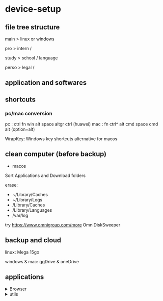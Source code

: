 # device-setup


## file tree structure

main > linux or windows

pro > intern /

study > school / language

perso > legal /

## application and softwares

## shortcuts

### pc/mac conversion
pc : ctrl fn win alt space altgr ctrl (huawei)
mac : fn ctrl^ alt cmd space cmd alt (option=alt)

WrapKey: Windows key shortcuts alternative for macos

## clean computer (before backup)

- macos

Sort Applications and Download folders

erase: 
- ~/Library/Caches
- ~/Library/Logs
- /Library/Caches
- /Library/Languages
- /var/log

try https://www.omnigroup.com/more OmniDiskSweeper

## backup and cloud

linux: Mega 15go

windows & mac: ggDrive & oneDrive

## applications

<details>
<summary>Browser</summary>
  
- [zen browser](https://zen-browser.app)
  - settings
    - about:config
      - browser.urlbar.trimURLs : false
      - zen.theme.content-element-separation : 0-5
  - optimisation [rapidfox](https://github.com/Eratas/rapidfox)
  - mods
    - better unloaded tabs
    - transparent zen ([zen zero](https://www.sameerasw.com/zen)
    - [Sine mods](https://github.com/CosmoCreeper/Sine/releases)
</details>

<details>
<summary>utils</summary>

- [ICE (mac)](https://icemenubar.app/)
</details>


